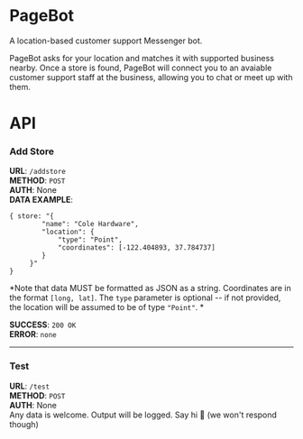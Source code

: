 # PageBot

A location-based customer support Messenger bot.

PageBot asks for your location and matches it with supported business nearby. Once a store is found, PageBot will connect you to an avaiable customer support staff at the business, allowing you to chat or meet up with them.

# API

### Add Store 

**URL**: `/addstore`     
**METHOD**: `POST`    
**AUTH**: None   
**DATA EXAMPLE**: 
```
{ store: "{
    	"name": "Cole Hardware", 
    	"location": {
        	"type": "Point",
           	"coordinates": [-122.404893, 37.784737]
        }
     }"     
}
```
*Note that data MUST be formatted as JSON as a string. Coordinates are in the format `[long, lat]`. The `type` parameter is optional -- if not provided, the location will be assumed to be of type `"Point"`. *

**SUCCESS**: `200 OK`    
**ERROR**: `none`
 
 ---
 
### Test

**URL**: `/test`    
**METHOD**: `POST`    
**AUTH**: None    
Any data is welcome. Output will be logged. Say hi 🙋 (we won't respond though) 
